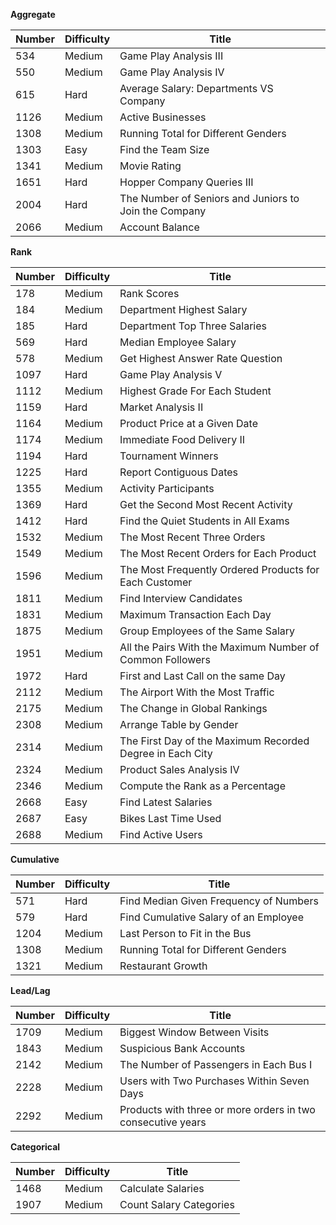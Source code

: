 **Aggregate**

| Number| Difficulty |Title|
| ---   | ---        | --- |
|534|Medium|Game Play Analysis III|
|550|Medium|Game Play Analysis IV|
|615|Hard|Average Salary: Departments VS Company|
|1126|Medium|Active Businesses|
|1308|Medium|Running Total for Different Genders|
|1303|Easy|Find the Team Size|
|1341|Medium|Movie Rating|
|1651|Hard|Hopper Company Queries III|
|2004|Hard|The Number of Seniors and Juniors to Join the Company|
|2066|Medium|Account Balance|

**Rank**

| Number| Difficulty |Title|
| ---   | ---        | --- |
|178|Medium|Rank Scores|
|184|Medium|Department Highest Salary|
|185|Hard|Department Top Three Salaries|
|569|Hard|Median Employee Salary|
|578|Medium|Get Highest Answer Rate Question|
|1097|Hard|Game Play Analysis V|
|1112|Medium|Highest Grade For Each Student|
|1159|Hard|Market Analysis II|
|1164|Medium|Product Price at a Given Date|
|1174|Medium|Immediate Food Delivery II|
|1194|Hard|Tournament Winners|
|1225|Hard|Report Contiguous Dates|
|1355|Medium|Activity Participants|
|1369|Hard|Get the Second Most Recent Activity|
|1412|Hard|Find the Quiet Students in All Exams|
|1532|Medium|The Most Recent Three Orders|
|1549|Medium|The Most Recent Orders for Each Product|
|1596|Medium|The Most Frequently Ordered Products for Each Customer|
|1811|Medium|Find Interview Candidates|
|1831|Medium|Maximum Transaction Each Day|
|1875|Medium|Group Employees of the Same Salary|
|1951|Medium|All the Pairs With the Maximum Number of Common Followers|
|1972|Hard|First and Last Call on the same Day|
|2112|Medium|The Airport With the Most Traffic|
|2175|Medium|The Change in Global Rankings|
|2308|Medium|Arrange Table by Gender|
|2314|Medium|The First Day of the Maximum Recorded Degree in Each City|
|2324|Medium|Product Sales Analysis IV|
|2346|Medium|Compute the Rank as a Percentage|
|2668|Easy|Find Latest Salaries|
|2687|Easy|Bikes Last Time Used|
|2688|Medium|Find Active Users|


**Cumulative**

| Number| Difficulty |Title|
| ---   | ---        | --- |
|571|Hard|Find Median Given Frequency of Numbers|
|579|Hard|Find Cumulative Salary of an Employee|
|1204|Medium|Last Person to Fit in the Bus|
|1308|Medium|Running Total for Different Genders|
|1321|Medium|Restaurant Growth|

**Lead/Lag**

| Number| Difficulty |Title|
| ---   | ---        | --- |
|1709|Medium|Biggest Window Between Visits|
|1843|Medium|Suspicious Bank Accounts|
|2142|Medium|The Number of Passengers in Each Bus I|
|2228|Medium|Users with Two Purchases Within Seven Days|
|2292|Medium|Products with three or more orders in two consecutive years|


**Categorical**

| Number| Difficulty |Title|
| ---   | ---        | --- |
|1468|Medium|Calculate Salaries|
|1907|Medium|Count Salary Categories|
